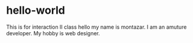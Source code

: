 # hello-world
This is for interaction II class
hello my name is montazar. I am an amuture developer. 
My hobby is web designer.
